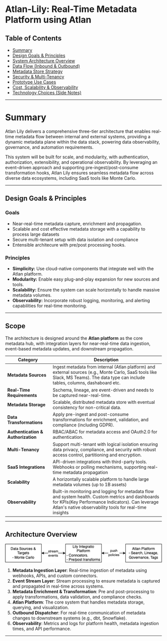 # Atlan-Lily: Real-Time Metadata Platform using Atlan
## Table of Contents
- [Summary](#context--summary)
- [Design Goals & Principles](#design-goals--principles)
- [System Architecture Overview](#system-architecture-overview)
- [Data Flow (Inbound & Outbound)](#data-flow-inbound--outbound)
- [Metadata Store Strategy](#metadata-store-strategy)
- [Security & Multi-Tenancy](#security--multi-tenancy)
- [Prototype Use Cases](#prototype-use-cases)
- [Cost, Scalability & Observability](#cost-scalability--observability)
- [Technology Choices (Side Notes)](#technology-choices-side-notes)

---

# Summary

Atlan Lily delivers a comprehensive three-tier architecture that enables real-time metadata flow between internal and external systems, providing a dynamic metadata plane within the data stack, powering data observability, governance, and automation requirements.

This system will be built for scale, and modularity, with authentication, authorization, extensibility, and operational observability. By leveraging an event-driven approach and supporting pre-ingest/post-consume transformation hooks, Atlan Lily ensures seamless metadata flow across diverse data ecosystems, including SaaS tools like Monte Carlo.

---

## Design Goals & Principles

### Goals

- Near-real-time metadata capture, enrichment and propagation.
- Scalable and cost effective metadata storage with a capability to process large datasets
- Secure multi-tenant setup with data isolation and compliance
- Entensible architecure with pre/post processing hooks.

### Principles
- **Simplicity:** Use cloud-native components that integrate well with the Atlan platform.
- **Modularity:** Enable easy plug-and-play expansion for new sources and tools.
- **Scalability:** Ensure the system can scale horizontally to handle massive metadata volumes.
- **Observability:** Incorporate robust logging, monitoring, and alerting capabilities for real-time monitoring.

---

## Scope

The architecture is designed around the **Atlan platform** as the core metadata hub, with integration layers for near-real-time data ingestion, event-based metadata updates, and downstream propagation.

| **Category**                          | **Description**                                                                                                                                 |
|-----------------------------------------|-------------------------------------------------------------------------------------------------------------------------------------------------|
| **Metadata Sources**                    | Ingest metadata from internal (Atlan platform) and external sources (e.g., Monte Carlo, SaaS tools like Slack, MS Teams). The data type can include tables, columns, dashaboard etc.|
| **Real-Time Requirements**              | Sschema, lineage, are event-driven and needs to be captured near-real-time.  |
| **Metadata Storage**                    | Scalable, distributed metadata store with eventual consistency for non-critical data.       |
| **Data Transformations**                | Apply pre-ingest and post-consume transformations for enrichment, validation, and compliance (including GDPR). |
**Authentication & Authorization**      | RBAC/ABAC for metadata access and OAuth2.0 for authentication.|
| **Multi-Tenancy**                        | Support multi-tenant with logical isolation ensuring data privacy, compliance, and security with robust access control, partitioning and encryption. |
| **SaaS Integrations**                   | API-driven integrations with third-party tools. Webhooks or polling mechanisms, supporting real-time metadata propagation
| **Scalability**                          | A horizontally scalable platform to handle large metadata volumes (up to 1B assets) |
| **Observability**                       | Built-in monitoring and logging for metadata flow and system health. Custom metrics and dashboards for KPIs(Key Performance Indicators). Can leverage Atlan's native observability tools for real-time insights |

---

## Architecture Overview


![Atlan Lily Architecture Diagram](lily-overview.drawio.png)


1. **Metadata Ingestion Layer**: Real-time ingestion of metadata using webhooks, APIs, and custom connectors.
2. **Event Stream Layer**: Stream processing to ensure metadata is captured and propagated in real-time across systems.
3. **Metadata Enrichment & Transformation**: Pre and post-processing to apply transformations, data validation, and compliance checks.
4. **Atlan Platform**: The core system that handles metadata storage, querying, and visualization.
5. **Outbound Dispatcher**: For real-time communication of metadata changes to downstream systems (e.g., dbt, Snowflake).
6. **Observability**: Metrics and logs for platform health, metadata ingestion times, and API performance.

---